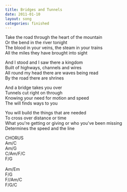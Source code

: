 ```yaml
---
title: Bridges and Tunnels
date: 2011-01-10
layout: song
categories: finished
---
```

Take the road through the heart of the mountain  
Or the bend in the river tonight  
The blood in your veins, the steam in your trains  
All the miles they have brought into sight

And I stood and I saw there a kingdom  
Built of highways, channels and wires  
All round my head there are waves being read  
By the road there are shrines

<div class="chorus">
  And a bridge takes you over<br/>
  Tunnels cut right on through<br/>
  Knowing your need for motion and speed<br/>
  The will finds ways to you
</div>

You will build the things that are needed  
To cross over distance or time  
What you're getting or giving or who you've been missing  
Determines the speed and the line

<div class="chorus">CHORUS</div>

<div class="chords">
  Am/C<br/>
  Am/G<br/>
  C/Am/F/C<br/>
  F/G<br/>
  <br/>
  Am/Em<br/>
  F/G<br/>
  F//Am/C<br/>
  F/G/C
</div>
